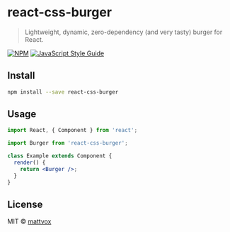 # react-css-burger

> Lightweight, dynamic, zero-dependency (and very tasty) burger for React.

[![NPM](https://img.shields.io/npm/v/react-css-burger.svg)](https://www.npmjs.com/package/react-css-burger) [![JavaScript Style Guide](https://img.shields.io/badge/code_style-standard-brightgreen.svg)](https://standardjs.com)

## Install

```bash
npm install --save react-css-burger
```

## Usage

```jsx
import React, { Component } from 'react';

import Burger from 'react-css-burger';

class Example extends Component {
  render() {
    return <Burger />;
  }
}
```

## License

MIT © [mattvox](https://github.com/mattvox)
